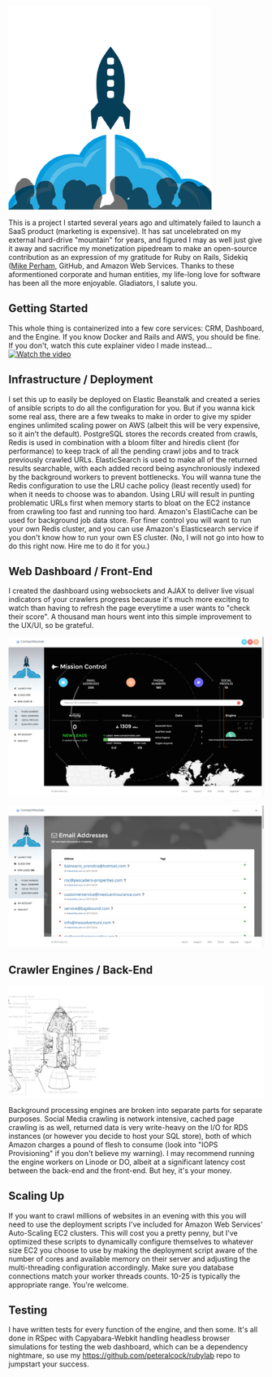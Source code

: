 
![ContactRocket](/logo.png?raw=true "ContactRocket")


This is a project I started several years ago and ultimately failed to launch a SaaS product (marketing is expensive). It has sat uncelebrated on my external hard-drive "mountain" for years, and figured I may as well just give it away and sacrifice my monetization pipedream to make an open-source contribution as an expression of my gratitude for Ruby on Rails, Sidekiq (<a href="https://www.mikeperham.com/">Mike Perham</a>, GitHub, and Amazon Web Services. Thanks to these aformentioned corporate and human entities, my life-long love for software has been all the more enjoyable. Gladiators, I salute you.
## Getting Started
This whole thing is containerized into a few core services: CRM, Dashboard, and the Engine. If you know Docker and Rails and AWS, you should be fine. If you don't, watch this cute explainer video I made instead... [![Watch the video](/logo.jpg?raw=true )](https://www.youtube.com/watch?v=cXQpZ4bjAEc)


## Infrastructure / Deployment
I set this up to easily be deployed on Elastic Beanstalk and created a series of ansible scripts to do all the configuration for you. But if you wanna kick some real ass, there are a few tweaks to make in order to give my spider engines unlimited scaling power on AWS (albeit this will be very expensive, so it  ain't the default). PostgreSQL stores the records created from crawls, Redis is used in combination with a bloom filter and hiredis client (for performance) to keep track of all the pending crawl jobs and to track previously crawled URLs. ElasticSearch is used to make all of the returned results searchable, with each added record being asynchroniously indexed by the background workers to prevent bottlenecks. You will wanna tune the Redis configuration to use the LRU cache policy (least recently used) for when it needs to choose was to abandon. Using LRU will result in punting problematic URLs first when memory starts to bloat on the EC2 instance from crawling too fast and running too hard. Amazon's ElastiCache can be used for background job data store. For finer control you will want to run your own Redis cluster, and you can  use Amazon's Elasticsearch service if you don't know how to run your own ES cluster. (No, I will not go into how to do this right now. Hire me to do it for you.)

## Web Dashboard / Front-End

I created the dashboard using websockets and AJAX to deliver live visual indicators of your crawlers progress because it's much more exciting to watch than having to refresh the page everytime a user wants to "check their score". A thousand man hours went into this simple improvement to the UX/UI, so be grateful.

![Screenshot](/screenshot.jpg?raw=true "Dashboard")

![Screenshot](/emails.jpg?raw=true "Email")


## Crawler Engines / Back-End

![ContactRocket Engine](/engine.jpg?raw=true "Engine Design")

Background processing engines are broken into separate parts for separate purposes. Social Media crawling is network intensive, cached page crawling is as well, returned data is very write-heavy on the I/O for RDS instances (or however you decide to host your SQL store), both of which Amazon charges a pound of flesh to consume (look into "IOPS Provisioning" if you don't believe my warning). I may recommend running the engine workers on Linode or DO, albeit at a significant latency cost between the back-end and the front-end. But hey, it's your money.

## Scaling Up

If you want to crawl millions of websites in an evening with this you will need to use the deployment scripts I've included for Amazon Web Services' Auto-Scaling EC2 clusters. This will cost you a pretty penny, but I've optimized these scripts to dynamically configure themselves to whatever size EC2 you choose to use by making the deployment script aware of the number of cores and available memory on their server and adjusting the multi-threading configuration accordingly. Make sure you database connections match your worker threads counts. 10-25 is typically the appropriate range. You're welcome.


## Testing

I have written tests for every function of the engine, and then some. It's all done in RSpec with Capyabara-Webkit handling headless browser simulations for testing the web dashboard, which can be a dependency nightmare, so use my https://github.com/peteralcock/rubylab repo to jumpstart your success.
